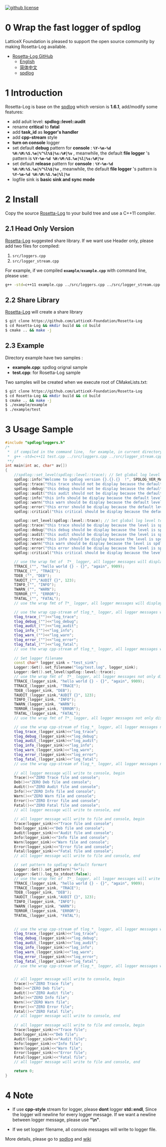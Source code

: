 

[![github license](https://img.shields.io/badge/license-LGPLv3-blue.svg)](https://www.gnu.org/licenses/lgpl-3.0.en.html)

# 0 Wrap the fast logger of spdlog

LatticeX Foundation is pleased to support the open source community by making  Rosetta-Log available. 

* [Rosetta-Log GitHub](https://github.com/LatticeX-Foundation/Rosetta-Log)
  * [English](https://github.com/LatticeX-Foundation/Rosetta-Log)
  * [简体中文](https://github.com/LatticeX-Foundation/Rosetta-Log/blob/main/readme.zh-cn.md)
  * [spdlog](https://github.com/gabime/spdlog)

# 1 Introduction 

Rosetta-Log is base on the [spdlog](https://github.com/gabime/spdlog) which version is __1.6.1__, add/modify some features:

+ add aduit level: __spdlog::level::audit__
+ rename __critical__ to __fatal__
+ add __task_id__ as __logger's handler__
+ add __cpp-stream__ style 
+ __turn on console__ logger
+ set default __debug__  pattern for __console__ : __`%Y-%m-%d %H:%M:%S.%e|%^%l%$|%s:%#|%v`__ , meanwhile, the default __file logger__ 's pattern is __`%Y-%m-%d %H:%M:%S.%e|%l|%s:%#|%v`__
+ set default __release__ pattern for __console__ : __`%Y-%m-%d %H:%M:%S.%e|%^%l%$|%v`__ , meanwhile, the default __file logger__ 's pattern is __`%Y-%m-%d %H:%M:%S.%e|%l|%v`__
+ logfile sink  is __basic sink and  sync mode__ 



# 2 Install

Copy the source [Rosetta-Log](https://github.com/LatticeX-Foundation/Rosetta-Log) to your build tree and use a C++11 compiler.

## 2.1 Head Only Version

[Rosetta-Log](https://github.com/LatticeX-Foundation/Rosetta-Log)   suggested share library. If we want use Header only, please add two files for compiled: 

1. `src/loggers.cpp`
2. `src/logger_stream.cpp`

For example, if we compiled __`example/example.cpp`__ with command line, please use:

```bash
g++ -std=c++11 example.cpp ../src/loggers.cpp ../src/logger_stream.cpp -o example -I../include -lpthread
```



 ## 2.2 Share Library

[Rosetta-Log](https://github.com/LatticeX-Foundation/Rosetta-Log)  will create a  share library

```bash
$ git clone https://github.com/LatticeX-Foundation/Rosetta-Log
$ cd Rosetta-Log && mkdir build && cd build
$ cmake .. && make -j
```



## 2.3 Example

Directory example have two samples :

+ __example.cpp__:  spdlog orignal sample
+ __test.cpp__:  for Rosetta-Log sample

Two samples will be created when we execute root of CMakeLists.txt:

```bash
$ git clone https://github.com/LatticeX-Foundation/Rosetta-Log
$ cd Rosetta-Log && mkdir build && cd build
$ cmake .. && make -j
$ ./example/example 
$ ./example/test 
```



# 3 Usage Sample

```cpp
#include "spdlog/loggers.h"
/*
 *  if compiled in the command line,  for example, in current directory, please execute follow command 
 *  g++ -std=c++11 test.cpp ../src/loggers.cpp ../src/logger_stream.cpp -o test -I../include -lpthread
 **/
int main(int ac, char* av[])
{
	//spdlog::set_level(spdlog::level::trace); // Set global log level to info
	spdlog::info("Welcome to spdlog version {}.{}.{}  !", SPDLOG_VER_MAJOR, SPDLOG_VER_MINOR, SPDLOG_VER_PATCH);
	spdlog::trace("this trace should not be display because the default level is spdlog::info");  
	spdlog::debug("this debug should not be display because the default level is spdlog::info");  
	spdlog::audit("this audit should not be display because the default level is spdlog::info");  
	spdlog::info("this info should be display because the default level is spdlog::info");  
	spdlog::warn("this warn should be display because the default level is spdlog::info");  
	spdlog::error("this error should be display because the default level is spdlog::info");  
	spdlog::critical("this critical should be display because the default level is spdlog::info");  

	spdlog::set_level(spdlog::level::trace); // Set global log level to info
	spdlog::trace("this trace should be display because the level is spdlog::trace");  
	spdlog::debug("this debug should be display because the level is spdlog::trace");  
	spdlog::audit("this audit should be display because the level is spdlog::trace");  
	spdlog::trace("this info should be display because the level is spdlog::trace");  
	spdlog::warn("this warn should be display because the level is spdlog::trace");  
	spdlog::error("this error should be display because the level is spdlog::trace");  
	spdlog::critical("this critical should be display because the level is spdlog::trace");  

	// use the wrap fmt of  T*_ logger, all logger messages will display, begin 
	TTRACE_("", "hello world {} - {}", "again", 9909);
	TTRACE_("", "TRACE");
	TDEB_("", "DEB");
	TAUDIT_("","AUDIT {}", 123);
	TINFO_("", "INFO");
	TWARN_("", "WARN");
	TERROR_("", "ERROR");
	TFATAL_("", "FATAL");
	// use the wrap fmt of T*_ logger, all logger messages will display, end 

	// use the wrap cpp-stream of tlog_*_ logger, all logger messages will display, begin 
	tlog_trace_("")<<"log_trace";
	tlog_debug_("")<<"log_debug";
	tlog_audit_("")<<"log_audit";
	tlog_info_("")<<"log_info";
	tlog_warn_("")<<"log_warn";
	tlog_error_("")<<"log_error";
	tlog_fatal_("")<<"log_fatal";
	// use the wrap cpp-stream of tlog_*_ logger, all logger messages will display, end 
	
	// Set logger filename
	const char* logger_sink = "test_sink";
	Logger::Get().set_filename("log/test.log", logger_sink);
	Logger::Get().set_level(spdlog::level::trace);
	// use the wrap fmt of  T*_ logger, all logger messages not only display on console, but also write to file, begin 
	TTRACE_(logger_sink, "hello world {} - {}", "again", 9909);
	TTRACE_(logger_sink, "TRACE");
	TDEB_(logger_sink, "DEB");
	TAUDIT_(logger_sink,"AUDIT {}", 123);
	TINFO_(logger_sink, "INFO");
	TWARN_(logger_sink, "WARN");
	TERROR_(logger_sink, "ERROR");
	TFATAL_(logger_sink, "FATAL");
	// use the wrap fmt of T*_ logger, all logger messages not only display on console, but also write to file, end 

	// use the wrap cpp-stream of tlog_*_ logger, all logger messages not only display on console, bu also write to file, begin 
	tlog_trace_(logger_sink)<<"log_trace";
	tlog_debug_(logger_sink)<<"log_debug";
	tlog_audit_(logger_sink)<<"log_audit";
	tlog_info_(logger_sink)<<"log_info";
	tlog_warn_(logger_sink)<<"log_warn";
	tlog_error_(logger_sink)<<"log_error";
	tlog_fatal_(logger_sink)<<"log_fatal";
	// use the wrap cpp-stream of tlog_*_ logger, all logger messages not only display on console, but also write to file, end 
	
	// all logger message will write to console, begin 
	Trace()<<"ZERO Trace file and console";
	Deb()<<"ZERO Deb file and console";
	Audit()<<"ZERO Audit file and console";
	Info()<<"ZERO Info file and console";
	Warn()<<"ZERO Warn file and console";
	Error()<<"ZERO Error file and console";
	Fatal()<<"ZERO Fatal file and console";
	// all logger message will write to console, end 
	
	// all logger message will write to file and console, begin 
	Trace(logger_sink)<<"Trace file and console";
	Deb(logger_sink)<<"Deb file and console";
	Audit(logger_sink)<<"Audit file and console";
	Info(logger_sink)<<"Info file and console";
	Warn(logger_sink)<<"Warn file and console";
	Error(logger_sink)<<"Error file and console";
	Fatal(logger_sink)<<"Fatal file and console";
	// all logger message will write to file and console, end 

	// set pattern to spdlog's default formart
	Logger::Get().set_pattern("%+");
	Logger::Get().log_to_stdout(false);
	// use the wrap fmt of  T*_ logger, all logger messages will write to file, begin 
	TTRACE_(logger_sink, "hello world {} - {}", "again", 9909);
	TTRACE_(logger_sink, "TRACE");
	TDEB_(logger_sink, "DEB");
	TAUDIT_(logger_sink,"AUDIT {}", 123);
	TINFO_(logger_sink, "INFO");
	TWARN_(logger_sink, "WARN");
	TERROR_(logger_sink, "ERROR");
	TFATAL_(logger_sink, "FATAL");
	

	// use the wrap cpp-stream of tlog_*_ logger, all logger messages will write to file, begin 
	tlog_trace_(logger_sink)<<"log_trace";
	tlog_debug_(logger_sink)<<"log_debug";
	tlog_audit_(logger_sink)<<"log_audit";
	tlog_info_(logger_sink)<<"log_info";
	tlog_warn_(logger_sink)<<"log_warn";
	tlog_error_(logger_sink)<<"log_error";
	tlog_fatal_(logger_sink)<<"log_fatal";
	// use the wrap cpp-stream of tlog_*_ logger, all logger messages will write to file, end 


	// all logger message will write to console, begin 
	Trace()<<"ZERO Trace file";
	Deb()<<"ZERO Deb file";
	Audit()<<"ZERO Audit file";
	Info()<<"ZERO Info file";
	Warn()<<"ZERO Warn file";
	Error()<<"ZERO Error file";
	Fatal()<<"ZERO Fatal file";
	// all logger message will write to console, end 
	
	// all logger message will write to file and console, begin 
	Trace(logger_sink)<<"Trace file";
	Deb(logger_sink)<<"Deb file";
	Audit(logger_sink)<<"Audit file";
	Info(logger_sink)<<"Info file";
	Warn(logger_sink)<<"Warn file";
	Error(logger_sink)<<"Error file";
	Fatal(logger_sink)<<"Fatal file";
	// all logger message will write to file and console, end 

	return 0;
}
```

# 4 Note

+ If use __cpp-style__ stream for logger, please __dont__ logger __std::endl__, Since the logger will newline for every logger message.  If we want a newline between logger message, please use __"\n"__.

+ If we set logger filename, all console messages will write to logger file.

  

More details, please  go to [spdlog](https://github.com/gabime/spdlog) and [wiki](https://github.com/gabime/spdlog/wiki/1.-QuickStart)

